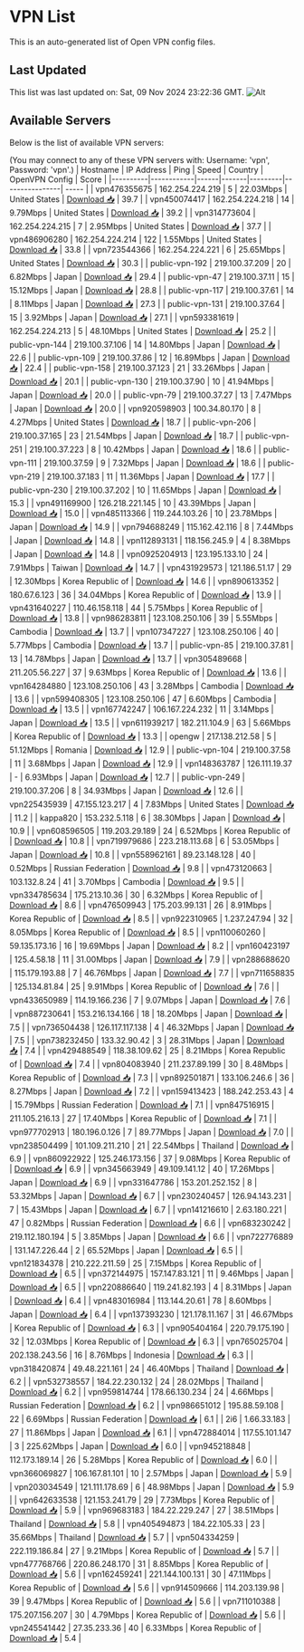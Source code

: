 # VPN List

This is an auto-generated list of Open VPN config files.

## Last Updated

This list was last updated on: Sat, 09 Nov 2024 23:22:36 GMT.
![Alt](https://repobeats.axiom.co/api/embed/186b98318ef1479477931607c1ad7d823f12451f.svg "Repobeats analytics image")

## Available Servers

Below is the list of available VPN servers:

(You may connect to any of these VPN servers with: Username: 'vpn', Password: 'vpn'.)
| Hostname | IP Address | Ping | Speed | Country | OpenVPN Config | Score |
|----------|------------|------|-------|---------|----------------| ----- |
| vpn476355675 | 162.254.224.219 | 5 | 22.03Mbps | United States | [Download 📥](./configs/server_0_US.ovpn) | 39.7 |
| vpn450074417 | 162.254.224.218 | 14 | 9.79Mbps | United States | [Download 📥](./configs/server_1_US.ovpn) | 39.2 |
| vpn314773604 | 162.254.224.215 | 7 | 2.95Mbps | United States | [Download 📥](./configs/server_2_US.ovpn) | 37.7 |
| vpn486906280 | 162.254.224.214 | 122 | 1.55Mbps | United States | [Download 📥](./configs/server_3_US.ovpn) | 33.8 |
| vpn723544366 | 162.254.224.221 | 6 | 25.65Mbps | United States | [Download 📥](./configs/server_4_US.ovpn) | 30.3 |
| public-vpn-192 | 219.100.37.209 | 20 | 6.82Mbps | Japan | [Download 📥](./configs/server_5_JP.ovpn) | 29.4 |
| public-vpn-47 | 219.100.37.11 | 15 | 15.12Mbps | Japan | [Download 📥](./configs/server_6_JP.ovpn) | 28.8 |
| public-vpn-117 | 219.100.37.61 | 14 | 8.11Mbps | Japan | [Download 📥](./configs/server_7_JP.ovpn) | 27.3 |
| public-vpn-131 | 219.100.37.64 | 15 | 3.92Mbps | Japan | [Download 📥](./configs/server_8_JP.ovpn) | 27.1 |
| vpn593381619 | 162.254.224.213 | 5 | 48.10Mbps | United States | [Download 📥](./configs/server_9_US.ovpn) | 25.2 |
| public-vpn-144 | 219.100.37.106 | 14 | 14.80Mbps | Japan | [Download 📥](./configs/server_10_JP.ovpn) | 22.6 |
| public-vpn-109 | 219.100.37.86 | 12 | 16.89Mbps | Japan | [Download 📥](./configs/server_11_JP.ovpn) | 22.4 |
| public-vpn-158 | 219.100.37.123 | 21 | 33.26Mbps | Japan | [Download 📥](./configs/server_12_JP.ovpn) | 20.1 |
| public-vpn-130 | 219.100.37.90 | 10 | 41.94Mbps | Japan | [Download 📥](./configs/server_13_JP.ovpn) | 20.0 |
| public-vpn-79 | 219.100.37.27 | 13 | 7.47Mbps | Japan | [Download 📥](./configs/server_14_JP.ovpn) | 20.0 |
| vpn920598903 | 100.34.80.170 | 8 | 4.27Mbps | United States | [Download 📥](./configs/server_15_US.ovpn) | 18.7 |
| public-vpn-206 | 219.100.37.165 | 23 | 21.54Mbps | Japan | [Download 📥](./configs/server_16_JP.ovpn) | 18.7 |
| public-vpn-251 | 219.100.37.223 | 8 | 10.42Mbps | Japan | [Download 📥](./configs/server_17_JP.ovpn) | 18.6 |
| public-vpn-111 | 219.100.37.59 | 9 | 7.32Mbps | Japan | [Download 📥](./configs/server_18_JP.ovpn) | 18.6 |
| public-vpn-219 | 219.100.37.183 | 11 | 11.36Mbps | Japan | [Download 📥](./configs/server_19_JP.ovpn) | 17.7 |
| public-vpn-230 | 219.100.37.202 | 10 | 11.65Mbps | Japan | [Download 📥](./configs/server_20_JP.ovpn) | 15.3 |
| vpn491169900 | 126.218.221.145 | 10 | 43.39Mbps | Japan | [Download 📥](./configs/server_21_JP.ovpn) | 15.0 |
| vpn485113366 | 119.244.103.26 | 10 | 23.78Mbps | Japan | [Download 📥](./configs/server_22_JP.ovpn) | 14.9 |
| vpn794688249 | 115.162.42.116 | 8 | 7.44Mbps | Japan | [Download 📥](./configs/server_23_JP.ovpn) | 14.8 |
| vpn112893131 | 118.156.245.9 | 4 | 8.38Mbps | Japan | [Download 📥](./configs/server_24_JP.ovpn) | 14.8 |
| vpn0925204913 | 123.195.133.10 | 24 | 7.91Mbps | Taiwan | [Download 📥](./configs/server_25_TW.ovpn) | 14.7 |
| vpn431929573 | 121.186.51.17 | 29 | 12.30Mbps | Korea Republic of | [Download 📥](./configs/server_26_KR.ovpn) | 14.6 |
| vpn890613352 | 180.67.6.123 | 36 | 34.04Mbps | Korea Republic of | [Download 📥](./configs/server_27_KR.ovpn) | 13.9 |
| vpn431640227 | 110.46.158.118 | 44 | 5.75Mbps | Korea Republic of | [Download 📥](./configs/server_28_KR.ovpn) | 13.8 |
| vpn986283811 | 123.108.250.106 | 39 | 5.55Mbps | Cambodia | [Download 📥](./configs/server_29_KH.ovpn) | 13.7 |
| vpn107347227 | 123.108.250.106 | 40 | 5.77Mbps | Cambodia | [Download 📥](./configs/server_30_KH.ovpn) | 13.7 |
| public-vpn-85 | 219.100.37.81 | 13 | 14.78Mbps | Japan | [Download 📥](./configs/server_31_JP.ovpn) | 13.7 |
| vpn305489668 | 211.205.56.227 | 37 | 9.63Mbps | Korea Republic of | [Download 📥](./configs/server_32_KR.ovpn) | 13.6 |
| vpn164284880 | 123.108.250.106 | 43 | 3.28Mbps | Cambodia | [Download 📥](./configs/server_33_KH.ovpn) | 13.6 |
| vpn599408305 | 123.108.250.106 | 47 | 6.60Mbps | Cambodia | [Download 📥](./configs/server_34_KH.ovpn) | 13.5 |
| vpn167742247 | 106.167.224.232 | 11 | 3.14Mbps | Japan | [Download 📥](./configs/server_35_JP.ovpn) | 13.5 |
| vpn611939217 | 182.211.104.9 | 63 | 5.66Mbps | Korea Republic of | [Download 📥](./configs/server_36_KR.ovpn) | 13.3 |
| opengw | 217.138.212.58 | 5 | 51.12Mbps | Romania | [Download 📥](./configs/server_37_RO.ovpn) | 12.9 |
| public-vpn-104 | 219.100.37.58 | 11 | 3.68Mbps | Japan | [Download 📥](./configs/server_38_JP.ovpn) | 12.9 |
| vpn148363787 | 126.111.19.37 | - | 6.93Mbps | Japan | [Download 📥](./configs/server_39_JP.ovpn) | 12.7 |
| public-vpn-249 | 219.100.37.206 | 8 | 34.93Mbps | Japan | [Download 📥](./configs/server_40_JP.ovpn) | 12.6 |
| vpn225435939 | 47.155.123.217 | 4 | 7.83Mbps | United States | [Download 📥](./configs/server_41_US.ovpn) | 11.2 |
| kappa820 | 153.232.5.118 | 6 | 38.30Mbps | Japan | [Download 📥](./configs/server_42_JP.ovpn) | 10.9 |
| vpn608596505 | 119.203.29.189 | 24 | 6.52Mbps | Korea Republic of | [Download 📥](./configs/server_43_KR.ovpn) | 10.8 |
| vpn719979686 | 223.218.113.68 | 6 | 53.05Mbps | Japan | [Download 📥](./configs/server_44_JP.ovpn) | 10.8 |
| vpn558962161 | 89.23.148.128 | 40 | 0.52Mbps | Russian Federation | [Download 📥](./configs/server_45_RU.ovpn) | 9.8 |
| vpn473120663 | 103.132.8.24 | 41 | 3.70Mbps | Cambodia | [Download 📥](./configs/server_46_KH.ovpn) | 9.5 |
| vpn334785634 | 175.213.10.36 | 30 | 6.32Mbps | Korea Republic of | [Download 📥](./configs/server_47_KR.ovpn) | 8.6 |
| vpn476509943 | 175.203.99.131 | 26 | 8.91Mbps | Korea Republic of | [Download 📥](./configs/server_48_KR.ovpn) | 8.5 |
| vpn922310965 | 1.237.247.94 | 32 | 8.05Mbps | Korea Republic of | [Download 📥](./configs/server_49_KR.ovpn) | 8.5 |
| vpn110060260 | 59.135.173.16 | 16 | 19.69Mbps | Japan | [Download 📥](./configs/server_50_JP.ovpn) | 8.2 |
| vpn160423197 | 125.4.58.18 | 11 | 31.00Mbps | Japan | [Download 📥](./configs/server_51_JP.ovpn) | 7.9 |
| vpn288688620 | 115.179.193.88 | 7 | 46.76Mbps | Japan | [Download 📥](./configs/server_52_JP.ovpn) | 7.7 |
| vpn711658835 | 125.134.81.84 | 25 | 9.91Mbps | Korea Republic of | [Download 📥](./configs/server_53_KR.ovpn) | 7.6 |
| vpn433650989 | 114.19.166.236 | 7 | 9.07Mbps | Japan | [Download 📥](./configs/server_54_JP.ovpn) | 7.6 |
| vpn887230641 | 153.216.134.166 | 18 | 18.20Mbps | Japan | [Download 📥](./configs/server_55_JP.ovpn) | 7.5 |
| vpn736504438 | 126.117.117.138 | 4 | 46.32Mbps | Japan | [Download 📥](./configs/server_56_JP.ovpn) | 7.5 |
| vpn738232450 | 133.32.90.42 | 3 | 28.31Mbps | Japan | [Download 📥](./configs/server_57_JP.ovpn) | 7.4 |
| vpn429488549 | 118.38.109.62 | 25 | 8.21Mbps | Korea Republic of | [Download 📥](./configs/server_58_KR.ovpn) | 7.4 |
| vpn804083940 | 211.237.89.199 | 30 | 8.48Mbps | Korea Republic of | [Download 📥](./configs/server_59_KR.ovpn) | 7.3 |
| vpn892501871 | 133.106.246.6 | 36 | 8.27Mbps | Japan | [Download 📥](./configs/server_60_JP.ovpn) | 7.2 |
| vpn159413423 | 188.242.253.43 | 4 | 15.79Mbps | Russian Federation | [Download 📥](./configs/server_61_RU.ovpn) | 7.1 |
| vpn847516915 | 211.105.216.13 | 27 | 17.40Mbps | Korea Republic of | [Download 📥](./configs/server_62_KR.ovpn) | 7.1 |
| vpn977702913 | 180.196.0.126 | 7 | 89.77Mbps | Japan | [Download 📥](./configs/server_63_JP.ovpn) | 7.0 |
| vpn238504499 | 101.109.211.210 | 21 | 22.54Mbps | Thailand | [Download 📥](./configs/server_64_TH.ovpn) | 6.9 |
| vpn860922922 | 125.246.173.156 | 37 | 9.08Mbps | Korea Republic of | [Download 📥](./configs/server_65_KR.ovpn) | 6.9 |
| vpn345663949 | 49.109.141.12 | 40 | 17.26Mbps | Japan | [Download 📥](./configs/server_66_JP.ovpn) | 6.9 |
| vpn331647786 | 153.201.252.152 | 8 | 53.32Mbps | Japan | [Download 📥](./configs/server_67_JP.ovpn) | 6.7 |
| vpn230240457 | 126.94.143.231 | 7 | 15.43Mbps | Japan | [Download 📥](./configs/server_68_JP.ovpn) | 6.7 |
| vpn141216610 | 2.63.180.221 | 47 | 0.82Mbps | Russian Federation | [Download 📥](./configs/server_69_RU.ovpn) | 6.6 |
| vpn683230242 | 219.112.180.194 | 5 | 3.85Mbps | Japan | [Download 📥](./configs/server_70_JP.ovpn) | 6.6 |
| vpn722776889 | 131.147.226.44 | 2 | 65.52Mbps | Japan | [Download 📥](./configs/server_71_JP.ovpn) | 6.5 |
| vpn121834378 | 210.222.211.59 | 25 | 7.15Mbps | Korea Republic of | [Download 📥](./configs/server_72_KR.ovpn) | 6.5 |
| vpn372144975 | 157.147.83.121 | 11 | 9.46Mbps | Japan | [Download 📥](./configs/server_73_JP.ovpn) | 6.5 |
| vpn220886640 | 119.241.82.193 | 4 | 8.31Mbps | Japan | [Download 📥](./configs/server_74_JP.ovpn) | 6.4 |
| vpn483016984 | 113.144.20.61 | 78 | 8.60Mbps | Japan | [Download 📥](./configs/server_75_JP.ovpn) | 6.4 |
| vpn137393230 | 121.178.11.167 | 31 | 46.67Mbps | Korea Republic of | [Download 📥](./configs/server_76_KR.ovpn) | 6.3 |
| vpn905404164 | 220.79.175.190 | 32 | 12.03Mbps | Korea Republic of | [Download 📥](./configs/server_77_KR.ovpn) | 6.3 |
| vpn765025704 | 202.138.243.56 | 16 | 8.76Mbps | Indonesia | [Download 📥](./configs/server_78_ID.ovpn) | 6.3 |
| vpn318420874 | 49.48.221.161 | 24 | 46.40Mbps | Thailand | [Download 📥](./configs/server_79_TH.ovpn) | 6.2 |
| vpn532738557 | 184.22.230.132 | 24 | 28.02Mbps | Thailand | [Download 📥](./configs/server_80_TH.ovpn) | 6.2 |
| vpn959814744 | 178.66.130.234 | 24 | 4.66Mbps | Russian Federation | [Download 📥](./configs/server_81_RU.ovpn) | 6.2 |
| vpn986651012 | 195.88.59.108 | 22 | 6.69Mbps | Russian Federation | [Download 📥](./configs/server_82_RU.ovpn) | 6.1 |
| 2i6 | 1.66.33.183 | 27 | 11.86Mbps | Japan | [Download 📥](./configs/server_83_JP.ovpn) | 6.1 |
| vpn472884014 | 117.55.101.147 | 3 | 225.62Mbps | Japan | [Download 📥](./configs/server_84_JP.ovpn) | 6.0 |
| vpn945218848 | 112.173.189.14 | 26 | 5.28Mbps | Korea Republic of | [Download 📥](./configs/server_85_KR.ovpn) | 6.0 |
| vpn366069827 | 106.167.81.101 | 10 | 2.57Mbps | Japan | [Download 📥](./configs/server_86_JP.ovpn) | 5.9 |
| vpn203034549 | 121.111.178.69 | 6 | 48.98Mbps | Japan | [Download 📥](./configs/server_87_JP.ovpn) | 5.9 |
| vpn642633538 | 121.153.241.79 | 29 | 7.73Mbps | Korea Republic of | [Download 📥](./configs/server_88_KR.ovpn) | 5.9 |
| vpn969683183 | 184.22.229.247 | 27 | 38.51Mbps | Thailand | [Download 📥](./configs/server_89_TH.ovpn) | 5.8 |
| vpn405494873 | 184.22.105.33 | 23 | 35.66Mbps | Thailand | [Download 📥](./configs/server_90_TH.ovpn) | 5.7 |
| vpn504334259 | 222.119.186.84 | 27 | 9.21Mbps | Korea Republic of | [Download 📥](./configs/server_91_KR.ovpn) | 5.7 |
| vpn477768766 | 220.86.248.170 | 31 | 8.85Mbps | Korea Republic of | [Download 📥](./configs/server_92_KR.ovpn) | 5.6 |
| vpn162459241 | 221.144.100.131 | 30 | 47.11Mbps | Korea Republic of | [Download 📥](./configs/server_93_KR.ovpn) | 5.6 |
| vpn914509666 | 114.203.139.98 | 39 | 9.47Mbps | Korea Republic of | [Download 📥](./configs/server_94_KR.ovpn) | 5.6 |
| vpn711010388 | 175.207.156.207 | 30 | 4.79Mbps | Korea Republic of | [Download 📥](./configs/server_95_KR.ovpn) | 5.6 |
| vpn245541442 | 27.35.233.36 | 40 | 6.33Mbps | Korea Republic of | [Download 📥](./configs/server_96_KR.ovpn) | 5.4 |
